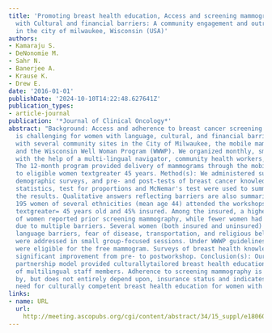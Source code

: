 ```yaml
---
title: 'Promoting breast health education, Access and screening mammography for women
  with Cultural and financial barriers: A community engagement and outreach project
  in the city of milwaukee, Wisconsin (USA)'
authors:
- Kamaraju S.
- DeNonomie M.
- Sahr N.
- Banerjee A.
- Krause K.
- Drew E.
date: '2016-01-01'
publishDate: '2024-10-10T14:22:48.627641Z'
publication_types:
- article-journal
publication: '*Journal of Clinical Oncology*'
abstract: "Background: Access and adherence to breast cancer screening guidelines
  is challenging for women with language, cultural, and financial barriers. We partnered
  with several community sites in the City of Milwaukee, the mobile mammography coach,
  and the Wisconsin Well Woman Program (WWWP). We organized monthly, small group workshops
  with the help of a multi-lingual navigator, community health workers, and translators.
  The 12-month program provided delivery of mammograms through the mobile coach, free
  to eligible women textgreater 45 years. Method(s): We administered survey evaluations,
  demographic surveys, and pre- and post-tests of breast cancer knowledge. Descriptive
  statistics, test for proportions and McNemar's test were used to summarize and analyze
  the results. Qualitative answers reflecting barriers are also summarized. Result(s):
  195 women of several ethnicities (mean age 44) attended the workshops: 49% were
  textgreater= 45 years old and 45% insured. Among the insured, a higher proportion
  of women reported prior screening mammography, while fewer women had no screening
  due to multiple barriers. Several women (both insured and uninsured) suffered from
  language barriers, fear of disease, transportation, and religious beliefs; these
  were addressed in small group-focused sessions. Under WWWP guidelines, 28 women
  were eligible for the free mammogram. Surveys of breast health knowledge showed
  significant improvement from pre- to postworkshop. Conclusion(s): Our community-academic
  partnership model provided culturallytailored breast health education with the help
  of multilingual staff members. Adherence to screening mammography is heavily influenced
  by, but does not entirely depend upon, insurance status and indicates a greater
  need for culturally competent breast health education for women with multiple barriers."
links:
- name: URL
  url: 
    http://meeting.ascopubs.org/cgi/content/abstract/34/15_suppl/e18060?sid=013650c0-dec3-4294-921e-2d161226a091
---
```

